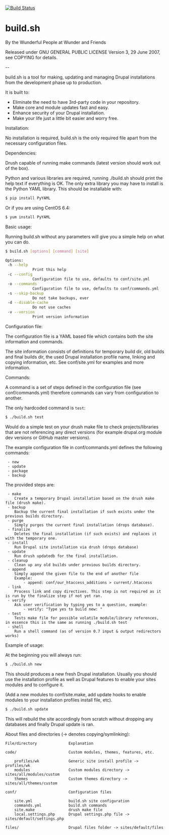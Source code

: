 [![Build Status](https://travis-ci.org/wunderio/build.sh.svg)](https://travis-ci.org/wunderio/build.sh)

build.sh
========

By the Wunderful People at Wunder and Friends

Released under GNU GENERAL PUBLIC LICENSE Version 3, 29 June 2007, see COPYING
for details.

--

build.sh is a tool for making, updating and managing Drupal installations from the development phase up to production.


It is built to:
 - Eliminate the need to have 3rd-party code in your repository.
 - Make core and module updates fast and easy.
 - Enhance security of your Drupal installation.
 - Make your life just a little bit easier and worry free.

Installation:

No installation is required, build.sh is the only required file apart from the necessary configuration files.

Dependencies:

Drush capable of running make commands (latest version should work out of the box).

Python and various libraries are required, running ./build.sh should print the help text if everything is OK.
The only extra library you may have to install is the Python YAML library. This should be installable with:

```bash
$ pip install PyYAML
```

Or if you are using CentOS 6.4:

```bash
$ yum install PyYAML
```

Basic usage:

Running build.sh without any parameters will give you a simple help on what you can do.

```bash
$ build.sh [options] [command] [site]

Options:
 -h --help
			Print this help
 -c --config
			Configuration file to use, defaults to conf/site.yml
 -o --commands
			Configuration file to use, defaults to conf/commands.yml
 -s --skip-backup
			Do not take backups, ever
 -d --disable-cache
			Do not use caches
 -v --version
			Print version information
```

Configuration file:

The configuration file is a YAML based file which contains both the site information and commands.

The site information consists of definitions for temporary build dir, old builds and final builds dir, the used Drupal installation profile name, linking and copying information, etc. See conf/site.yml for examples and more information.

Commands:

A command is a set of steps defined in the configuration file (see conf/commands.yml) therefore commands can vary from configuration to another.

The only hardcoded command is `test`:
```bash
$ ./build.sh test
```
Would do a simple test on your drush make file to check projects/libraries that are not referencing any direct versions (for example drupal.org module dev versions or GitHub master versions).

The example configuration file in conf/commands.yml defines the following commands:

```
 - new
 - update
 - package
 - backup
```

The provided steps are:

```
 - make
 	Create a temporary Drupal installation based on the drush make file (drush make).
 - backup
 	Backup the current final installation if such exists under the previous builds directory.
 - purge
 	Simply purges the current final installation (drops database).
 - finalize
 	Deletes the final installation (if such exists) and replaces it with the temporary one.
 - install
 	Run Drupal site installation via drush (drops database)
 - update
 	Run drush updatedb for the final installation.
 - cleanup
 	Clean up any old builds under previous builds directory.
 - append
 	Simply append the given file to the end of another file
 	Example:
 		- append: conf/our_htaccess_additions > current/.htaccess
 - link
 	Process link and copy directives. This step is not required as it is run by the finalize step if not yet ran.
 - verify
 	Ask user verification by typing yes to a question, example:
 		- verify: "Type yes to build new: "
 - test
 	Tests make file for possible volatile module/library references, in essence this is the same as running ./build.sh test
 - shell
 	Run a shell command (as of version 0.7 input & output redirectors works)
```

Example of usage:

At the beginning you will always run:
```bash
$ ./build.sh new
```
This should produces a new fresh Drupal installation. Usually you should use the installation profile as well as Drupal features to enable your sites modules and to configure it.

(Add a new modules to conf/site.make, add update hooks to enable modules to your installation profiles install file, etc).

```bash
$ ./build.sh update
```
This will rebuild the site accordingly from scratch without dropping any databases and finally Drupal update is ran.

About files and directories (-> denotes copying/symlinking):

	File/directory				Explanation

	code/						Custom modules, themes, features, etc.

		profiles/wk				Generic site install profile -> profiles/wk
		modules					Custom modules directory ->  sites/all/modules/custom
		themes					Custom themes directory -> sites/all/themes/custom

	conf/						Configuration files

		site.yml				build.sh site configuration
		commands.yml			build.sh commands
		site.make				drush make file
		local.settings.php		Drupal settings.php file -> sites/default/settings.php

	files/						Drupal files folder -> sites/default/files



